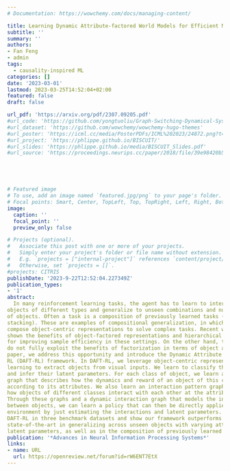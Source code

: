 ```yaml
---
# Documentation: https://wowchemy.com/docs/managing-content/

title: Learning Dynamic Attribute-factored World Models for Efficient Multi-object Reinforcement Learning
subtitle: ''
summary: ''
authors:
- Fan Feng
- admin
tags: 
  - causality-inspired ML
categories: []
date: '2023-03-01'
lastmod: 2023-03-25T14:52:04+02:00
featured: false
draft: false

url_pdf: 'https://arxiv.org/pdf/2307.09205.pdf'
#url_code: 'https://github.com/yongtuoliu/Graph-Switching-Dynamical-Systems'
#url_dataset: 'https://github.com/wowchemy/wowchemy-hugo-themes'
#url_poster: 'https://icml.cc/media/PosterPDFs/ICML%202023/24872.png?t=1689664913.4659803'
#url_project: 'https://phlippe.github.io/BISCUIT/'
#url_slides: 'https://phlippe.github.io/media/BISCUIT_Slides.pdf'
#url_source: 'https://proceedings.neurips.cc/paper/2018/file/39e98420b5e98bfbdc8a619bef7b8f61-Paper.pdf'





# Featured image
# To use, add an image named `featured.jpg/png` to your page's folder.
# Focal points: Smart, Center, TopLeft, Top, TopRight, Left, Right, BottomLeft, Bottom, BottomRight.
image:
  caption: ''
  focal_point: ''
  preview_only: false

# Projects (optional).
#   Associate this post with one or more of your projects.
#   Simply enter your project's folder or file name without extension.
#   E.g. `projects = ["internal-project"]` references `content/project/deep-learning/index.md`.
#   Otherwise, set `projects = []`.
#projects: CITRIS
publishDate: '2023-9-22T12:52:04.227349Z'
publication_types:
- '1'
abstract: 
  In many reinforcement learning tasks, the agent has to learn to interact with many
objects of different types and generalize to unseen combinations and numbers
of objects. Often a task is a composition of previously learned tasks (e.g. block
stacking). These are examples of compositional generalization, in which we
compose object-centric representations to solve complex tasks. Recent works have
shown the benefits of object-factored representations and hierarchical abstractions
for improving sample efficiency in these settings. On the other hand, these methods
do not fully exploit the benefits of factorization in terms of object attributes. In this
paper, we address this opportunity and introduce the Dynamic Attribute FacTored
RL (DAFT-RL) framework. In DAFT-RL, we leverage object-centric representation
learning to extract objects from visual inputs. We learn to classify them in classes
and infer their latent parameters. For each class of object, we learn a class template
graph that describes how the dynamics and reward of an object of this class factorize
according to its attributes. We also learn an interaction pattern graph that describes
how objects of different classes interact with each other at the attribute level.
Through these graphs and a dynamic interaction graph that models the interactions
between objects, we can learn a policy that can then be directly applied in a new
environment by just estimating the interactions and latent parameters. We evaluate
DAFT-RL in three benchmark datasets and show our framework outperforms the
state-of-the-art in generalizing across unseen objects with varying attributes and
latent parameters, as well as in the composition of previously learned tasks
publication: '*Advances in Neural Information Processing Systems*'
links:
- name: URL
  url: https://openreview.net/forum?id=rW6ENT7EtX
---
```

